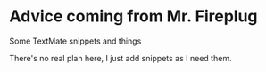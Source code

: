 Advice coming from Mr. Fireplug
===============================

Some TextMate snippets and things

There's no real plan here, I just add snippets as I need them.